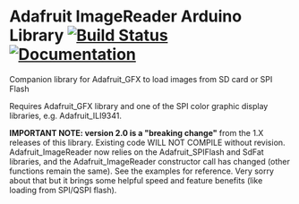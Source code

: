 # Adafruit ImageReader Arduino Library [![Build Status](https://github.com/adafruit/Adafruit_ImageReader/workflows/Arduino%20Library%20CI/badge.svg)](https://github.com/adafruit/Adafruit_ImageReader/actions)[![Documentation](https://github.com/adafruit/ci-arduino/blob/master/assets/doxygen_badge.svg)](http://adafruit.github.io/Adafruit_ImageReader/html/index.html)

Companion library for Adafruit_GFX to load images from SD card or SPI Flash

Requires Adafruit_GFX library and one of the SPI color graphic display libraries, e.g. Adafruit_ILI9341.

**IMPORTANT NOTE: version 2.0 is a "breaking change"** from the 1.X releases of this library. Existing code WILL NOT COMPILE without revision. Adafruit_ImageReader now relies on the Adafruit_SPIFlash and SdFat libraries, and the Adafruit_ImageReader constructor call has changed (other functions remain the same). See the examples for reference. Very sorry about that but it brings some helpful speed and feature benefits (like loading from SPI/QSPI flash).
